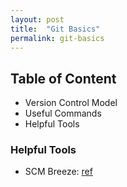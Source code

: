 ```yaml
---
layout: post
title:  "Git Basics"
permalink: git-basics
---
```

## Table of Content
* Version Control Model
* Useful Commands
* Helpful Tools

### Helpful Tools
* SCM Breeze: [ref](https://github.com/scmbreeze/scm_breeze)

